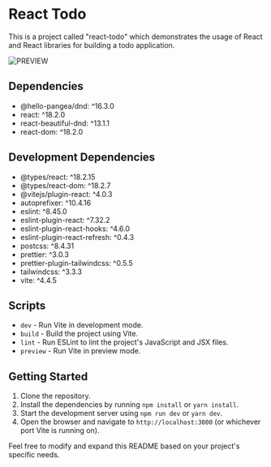 # React Todo

This is a project called "react-todo" which demonstrates the usage of React and React libraries for building a todo application.


![PREVIEW](https://todo-list-react-tailwind.netlify.app/)


## Dependencies

- @hello-pangea/dnd: ^16.3.0
- react: ^18.2.0
- react-beautiful-dnd: ^13.1.1
- react-dom: ^18.2.0

## Development Dependencies

- @types/react: ^18.2.15
- @types/react-dom: ^18.2.7
- @vitejs/plugin-react: ^4.0.3
- autoprefixer: ^10.4.16
- eslint: ^8.45.0
- eslint-plugin-react: ^7.32.2
- eslint-plugin-react-hooks: ^4.6.0
- eslint-plugin-react-refresh: ^0.4.3
- postcss: ^8.4.31
- prettier: ^3.0.3
- prettier-plugin-tailwindcss: ^0.5.5
- tailwindcss: ^3.3.3
- vite: ^4.4.5

## Scripts

- `dev` - Run Vite in development mode.
- `build` - Build the project using Vite.
- `lint` - Run ESLint to lint the project's JavaScript and JSX files.
- `preview` - Run Vite in preview mode.

## Getting Started

1. Clone the repository.
2. Install the dependencies by running `npm install` or `yarn install`.
3. Start the development server using `npm run dev` or `yarn dev`.
4. Open the browser and navigate to `http://localhost:3000` (or whichever port Vite is running on).

Feel free to modify and expand this README based on your project's specific needs.
